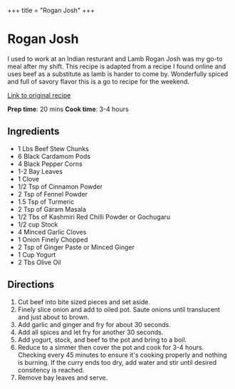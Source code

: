 +++
title = "Rogan Josh"
+++

# Rogan Josh

I used to work at an Indian resturant and Lamb Rogan Josh was my go-to meal after my shift. This recipe is adapted from a recipe I found online and uses beef as a substitute as lamb is harder to come by. Wonderfully spiced and full of savory flavor this is a go to recipe for the weekend. 

[Link to original recipe](https://daankutth.wordpress.com/2015/10/16/roganjosh/)

**Prep time**: 20 mins **Cook time**: 3-4 hours
## Ingredients

- 1 Lbs Beef Stew Chunks
- 6 Black Cardamom Pods
- 4 Black Pepper Corns
- 1-2 Bay Leaves
- 1 Clove
- 1/2 Tsp of Cinnamon Powder
- 2 Tsp of Fennel Powder
- 1.5 Tsp of Turmeric
- 2 Tsp of Garam Masala
- 1/2 Tbs of Kashmiri Red Chilli Powder or Gochugaru
- 1/2 cup Stock
- 4 Minced Garlic Cloves
- 1 Onion Finely Chopped
- 2 Tsp of Ginger Paste or Minced Ginger
- 1 Cup Yogurt
- 2 Tbs Olive Oil

## Directions

1. Cut beef into bite sized pieces and set aside. 
2. Finely slice onion and add to oiled pot. Saute onions until translucent and just about to brown. 
3. Add garlic and ginger and fry for about 30 seconds.
4. Add all spices and let fry for another 30 seconds.
5. Add yogurt, stock, and beef to the pot and bring to a boil.
6. Reduce to a simmer then cover the pot and cook for 3-4 hours. Checking every 45 minutes to ensure it's cooking properly and nothing is burning. If the curry ends too dry, add water and stir until desired consitency is reached. 
7. Remove bay leaves and serve.